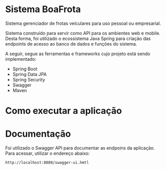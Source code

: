 # Sistema BoaFrota


Sistema gerenciador de frotas veículares para uso pessoal ou empresarial. 

Sistema construído para servir como API para os ambientes web e mobile. Desta forma, foi utilizado o ecossistema Java 
Spring para criação das endpoints de acesso ao banco de dados e funções do sistema.

A seguir, segue as ferramentas e frameworks cujo projeto está sendo implementado: 

* Spring Boot
* Spring Data JPA
* Spring Security
* Swagger 
* Maven

# Como executar a aplicação



# Documentação

Foi utilizado o Swagger API para documentar as endpoins da aplicação. Para acessar, utilizar o endereço abaixo:
    
    http://localhost:8080/swagger-ui.hmtl


